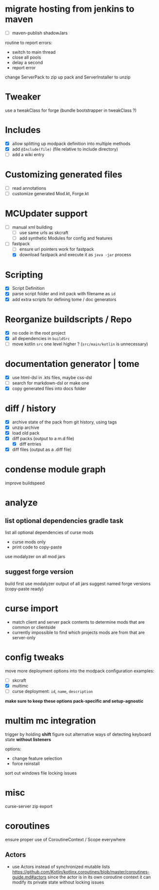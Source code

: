 # migrate hosting from jenkins to maven

- [ ] maven-publish shadowJars



routine to report errors:
- switch to main thread
- close all pools
- delay a second
- report error

change ServerPack to zip up pack
and ServerInstaller to unzip

# Tweaker

use a tweakClass for forge (bundle bootstrapper in tweakClass ?)

# Includes

- [x] allow splitting up modpack definition into multiple methods
- [x] add `@Include(file)` (file relative to include directory)
- [ ] add a wiki entry

# Customizing generated files

- [ ] read annotations
- [ ] customize generated Mod.kt, Forge.kt

# MCUpdater support

- [ ] manual xml building
  - [ ] use same urls as skcraft
  - [ ] add synthetic Modules for config and features
- [ ] fastpack
  - [ ] ensure url pointers work for fastpack
  - [x] download fastpack and execute it as `java -jar` process

# Scripting

- [x] Script Definition
- [x] parse script folder and init pack with filename as `id`
- [x] add extra scripts for defining tome / doc generators

# Reorganize buildscripts / Repo

- [x] no code in the root project
- [x] all dependencies in `buildSrc`
- [ ] move kotlin `src` one level higher ? (`src/main/kotlin` is unnecessary)

# documentation generator | tome

- [x] use html-dsl in .kts files, maybe css-dsl
- [ ] search for markdown-dsl or make one
- [x] copy generated files into docs folder

# diff / history

- [x] archive state of the pack from git history, using tags
- [x] unzip archive
- [x] load old pack
- [x] diff packs (output to a m.d file)
  - [x] diff entries
- [x] diff files (output as a .diff file)

# condense module graph

improve buildspeed

# analyze
## list optional dependencies gradle task

list all optional dependencies of curse mods
- curse mods only
- print code to copy-paste

use modalyzer on all mod jars

## suggest forge version

build first
use modalyzer output of all jars
suggest named forge versions (copy-paste ready)

# curse import

- match client and server pack contents to determine mods that are common or clientside
- currently impossible to find which projects mods are from that are server-only

# config tweaks

move more deployment options into the modpack configuration
examples:
 - [ ] skcraft
 - [x] multimc
 - [ ] curse
   deployment: `id`, `name`, `description`

**make sure to keep these options pack-specific and setup-agnostic**

# multim mc integration

trigger by holding **shift**
figure out alternative ways of detecting keyboard state   **without listeners**

options:
  - change feature selection
  - force reinstall


sort out windows file locking issues

# misc

curse-server zip export

# coroutines

ensure proper use of CoroutineContext / Scope everywhere

## Actors

- use Actors instead of synchronized mutable lists
https://github.com/Kotlin/kotlinx.coroutines/blob/master/coroutines-guide.md#actors
since the actor is in its own coroutine context it can modify its private state without locking issues
